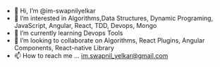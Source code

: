 - 👋 Hi, I’m @im-swapnilyelkar
- 👀 I’m interested in Algorithms,Data Structures, Dynamic Programing, JavaScript, Angular, React, TDD, Devops, Mongo
- 🌱 I’m currently learning Devops Tools
- 💞️ I’m looking to collaborate on Algorithms, React Plugins, Angular Components, React-native Library 
- 📫 How to reach me ... im.swapnil_yelkar@gmail.com

<!---
im-swapnilyelkar/im-swapnilyelkar is a ✨ special ✨ repository because its `README.md` (this file) appears on your GitHub profile.
You can click the Preview link to take a look at your changes.
--->
